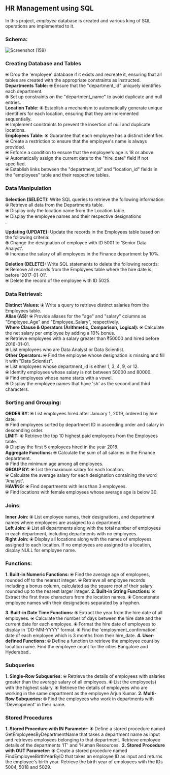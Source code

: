  ## HR Management using SQL
In this project, _employee_ database is created and various king of SQL operations are implemented to it.

### Schema:
![Screenshot (159)](https://github.com/user-attachments/assets/c19355da-40b0-4435-bcb7-1ef5d72eb661)

### Creating Database and Tables
⦿  Drop the 'employee' database if it exists and recreate it, ensuring that all tables are created with the appropriate constraints as instructed.<br>
**Departments Table:**
⦿  Ensure that the "department_id" uniquely identifies each department.<br>
⦿  Set up constraints on the "department_name" to avoid duplicate and null entries.<br>
**Location Table:**
⦿  Establish a mechanism to automatically generate unique identifiers for each location, ensuring that they are incremented sequentially.<br>
⦿  Implement constraints to prevent the insertion of null and duplicate locations.<br>
**Employees Table:**
⦿  Guarantee that each employee has a distinct identifier.<br>
⦿  Create a restriction to ensure that the employee's name is always provided.<br>
⦿  Enforce a condition to ensure that the employee's age is 18 or above.<br>
⦿  Automatically assign the current date to the "hire_date" field if not specified.<br>
⦿  Establish links between the "department_id" and "location_id" fields in the "employees" table and their respective tables.<br>

### Data Manipulation
**Selection (SELECT):** 
Write SQL queries to retrieve the following information:<br>
⦿  Retrieve all data from the Departments table.<br>
⦿  Display only the location name from the Location table.<br>
⦿  Display the employee names and their respective designations<br>.
 
**Updating (UPDATE):** 
Update the records in the Employees table based on the following criteria:<br>
⦿  Change the designation of employee with ID 5001 to 'Senior Data Analyst'.<br>
⦿  Increase the salary of all employees in the Finance department by 10%.<br>

**Deletion (DELETE):** 
Write SQL statements to delete the following records:<br>
⦿  Remove all records from the Employees table where the hire date is before '2017-01-01'.<br>
⦿  Delete the record of the employee with ID 5025.<br>

### Data Retrieval:
**Distinct Values:**
⦿  Write a query to retrieve distinct salaries from the Employees table.<br>
**Alias (AS):**
⦿  Provide aliases for the "age" and "salary" columns as "Employee_Age" and "Employee_Salary", respectively.<br>
**Where Clause & Operators (Arithmetic, Comparison, Logical):**
⦿  Calculate the net salary per employee by adding a 10% bonus.<br>
⦿  Retrieve employees with a salary greater than ₹50000 and hired before 2016-01-01.<br>
⦿  List employees who are Data Analyst or Data Scientist.<br>
**Other Operators:**
⦿  Find the employee whose designation is missing and fill it with "Data Scientist".<br>
⦿  List employees whose department_id is either 1, 3, 4, 9, or 12.<br>
⦿  Identify employees whose salary is not between 50000 and 80000.<br>
⦿  Find employees whose name starts with a vowel.<br>
⦿  Display the employee names that have 'sh' as the second and third characters.<br>

### Sorting and Grouping:
**ORDER BY:**
⦿  List employees hired after January 1, 2019, ordered by hire date.<br>
⦿  Find employees sorted by department ID in ascending order and salary in descending order.<br>
**LIMIT:**
⦿  Retrieve the top 10 highest paid employees from the Employees table.<br>
⦿  Display the first 5 employees hired in the year 2018.<br>
**Aggregate Functions:**
⦿  Calculate the sum of all salaries in the Finance department.<br>
⦿  Find the minimum age among all employees.<br>
**GROUP BY:**
⦿  List the maximum salary for each location.<br>
⦿  Calculate the average salary for each designation containing the word 'Analyst'.<br>
**HAVING:**
⦿  Find departments with less than 3 employees.<br>
⦿  Find locations with female employees whose average age is below 30.<br>

### Joins:
**Inner Join:**
⦿  List employee names, their designations, and department names where employees are assigned to a department.<br>
**Left Join:**
⦿  List all departments along with the total number of employees in each department, including departments with no employees.<br>
**Right Join:**
⦿  Display all locations along with the names of employees assigned to each location. If no employees are assigned to a location, display NULL for employee name.<br>

### Functions:
**1. Built-in Numeric Functions:**
⦿  Find the average age of employees, rounded off to the nearest integer.
⦿  Retrieve all employee records including a bonus column, calculated as the square root of their salary rounded up to the nearest larger integer.
**2. Built-in String Functions:**
⦿  Extract the first three characters from the location names.
⦿  Concatenate employee names with their designations separated by a hyphen.

**3. Built-in Date Time Functions:**
⦿  Extract the year from the hire date of all employees.
⦿  Calculate the number of days between the hire date and the current date for each employee.
⦿  Format the hire date of employees to display in 'DD-MM-YYYY' format.
⦿  Find the 'employment_confirmation' date of each employee which is 3 months from their hire_date.
**4. User-defined Functions:**
⦿  Define a function to retrieve the employee count by location name. Find the employee count for the cities Bangalore and Hyderabad..

### Subqueries
**1. Single-Row Subqueries:**
⦿  Retrieve the details of employees with salaries greater than the average salary of all employees.
⦿  List the employee(s) with the highest salary.
⦿  Retrieve the details of employees who are working in the same department as the employee Arjun Kumar.
**2. Multi-Row Subqueries:**
⦿  Find the employees who work in departments with 'Development' in their name.

### Stored Procedures
**1. Stored Procedure with IN Parameter:**
⦿  Define a stored procedure named GetEmployeesByDepartmentName that takes a department name as input and retrieves employees belonging to that department. Retrieve employee details of the departments 'IT' and 'Human Resources'.
**2. Stored Procedure with OUT Parameter:**
⦿  Create a stored procedure named FindEmployeeBirthYearByID that takes an employee ID as input and returns the employee's birth year. Retrieve the birth year of employees with the IDs 5004, 5018 and 5029.
